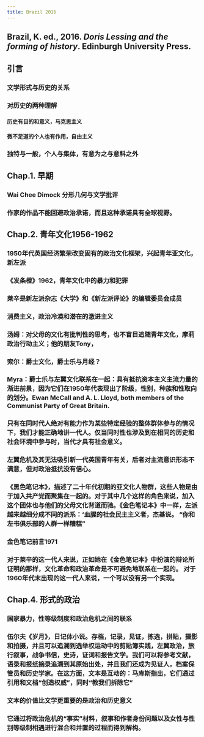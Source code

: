 ```yaml
---
title: Brazil 2016
---
```


## Brazil, K. ed., 2016. _Doris Lessing and the forming of history_. Edinburgh University Press.
## 引言
### 文学形式与历史的关系
### 对历史的两种理解
#### 历史有目的和意义，马克思主义
#### 微不足道的个人也有作用，自由主义
### 独特与一般，个人与集体，有意为之与意料之外
## Chap.1. 早期
### Wai Chee Dimock 分形几何与文学批评
### 作家的作品不能回避政治承诺，而且这种承诺具有全球视野。
## Chap.2. 青年文化1956-1962
### 1950年代英国经济繁荣改变固有的政治文化框架，兴起青年亚文化，新左派
### 《发条橙》1962，青年文化中的暴力和犯罪
### 莱辛是新左派杂志《大学》和《新左派评论》的编辑委员会成员
### 消费主义，政治冷漠和潜在的激进主义
### 汤姆：对父母的文化有批判性的思考，也不盲目追随青年文化，摩莉政治行动主义；他的朋友Tony，
### 索尔：爵士文化，爵士乐与月经？
### Myra：爵士乐与左翼文化联系在一起：具有抵抗资本主义主流力量的渐进前景，因为它们在1950年代表现出了阶级，性别，种族和性取向的划分。Ewan McCall and A. L. Lloyd, both members of the Communist Party of Great Britain.
### 只有在同时代人绝对有能力作为某些特定经验的整体群体参与的情况下，我们才能正确地讲一代人。仅当同时性也涉及到在相同的历史和社会环境中参与时，当代才具有社会意义。
### 左翼危机及其无法吸引新一代英国青年有关，后者对主流意识形态不满意，但对政治抵抗没有信心。
### 《黑色笔记本》，描述了二十年代初期的亚文化人物群，这些人物是由于加入共产党而聚集在一起的。对于其中几个这样的角色来说，加入这个团体也与他们的父母文化背道而驰。《金色笔记本》中一样，左派越来越细分成不同的派系：‘血腥的社会民主主义者，杰基说。 “你和左书俱乐部的人群一样糟糕”
### 金色笔记前言1971
### 对于莱辛的这一代人来说，正如她在《金色笔记本》中扮演的辩论所证明的那样，文化革命和政治革命是不可避免地联系在一起的。 对于1960年代末出现的这一代人来说，一个可以没有另一个实现。
## Chap.4. 形式的政治
### 国家暴力，性等级制度和政治危机之间的联系
### 伍尔夫《岁月》，日记体小说。存档，记录，见证，拣选，拼贴，摄影和拍摄，并且可以追溯到选举权运动中的剪贴簿实践，左翼政治，旅行叙事，战争书信，史诗，证词和报告文学。我们可以将参考文献，语录和报纸摘录追溯到其原始出处，并且我们还成为见证人，档案保管员和历史学家。在这方面，文本是互动的：马库斯指出，它们通过引用和文档“创造权威”，同时“教我们拆除它”
### 文本的价值比文学更重要的是政治和历史意义
### 它通过将政治危机的“事实”材料，叙事和作者身份问题以及女性与性别等级制相遇进行混合和并置的过程而得到解构。

